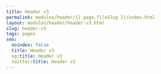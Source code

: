 ```yaml
---
title: Header v3
permalink: modules/header/{{ page.fileSlug }}/index.html
layout: modules/header/header-v3.html
slug: header-v3
tags: pages
seo:
  noindex: false
  title: Header v3
  og:title: Header v3
  twitter:title: Header v3
---
```



